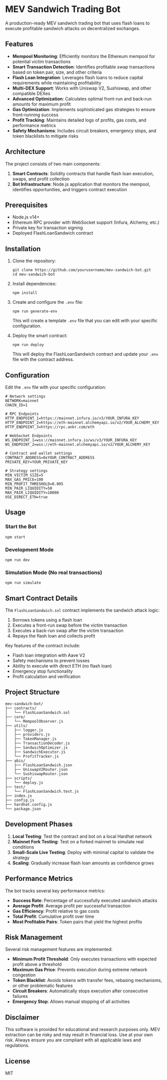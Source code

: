 # MEV Sandwich Trading Bot

A production-ready MEV sandwich trading bot that uses flash loans to execute profitable sandwich attacks on decentralized exchanges.

## Features

- **Mempool Monitoring**: Efficiently monitors the Ethereum mempool for potential victim transactions
- **Smart Transaction Detection**: Identifies profitable swap transactions based on token pair, size, and other criteria
- **Flash Loan Integration**: Leverages flash loans to reduce capital requirements while maintaining profitability
- **Multi-DEX Support**: Works with Uniswap V2, Sushiswap, and other compatible DEXes
- **Advanced Optimization**: Calculates optimal front-run and back-run amounts for maximum profit
- **Gas Optimization**: Implements sophisticated gas strategies to ensure front-running success
- **Profit Tracking**: Maintains detailed logs of profits, gas costs, and performance metrics
- **Safety Mechanisms**: Includes circuit breakers, emergency stops, and token blacklists to mitigate risks

## Architecture

The project consists of two main components:

1. **Smart Contracts**: Solidity contracts that handle flash loan execution, swaps, and profit collection
2. **Bot Infrastructure**: Node.js application that monitors the mempool, identifies opportunities, and triggers contract execution

## Prerequisites

- Node.js v14+
- Ethereum RPC provider with WebSocket support (Infura, Alchemy, etc.)
- Private key for transaction signing
- Deployed FlashLoanSandwich contract

## Installation

1. Clone the repository:
   ```
   git clone https://github.com/yourusername/mev-sandwich-bot.git
   cd mev-sandwich-bot
   ```

2. Install dependencies:
   ```
   npm install
   ```

3. Create and configure the `.env` file:
   ```
   npm run generate-env
   ```
   This will create a template `.env` file that you can edit with your specific configuration.

4. Deploy the smart contract:
   ```
   npm run deploy
   ```
   This will deploy the FlashLoanSandwich contract and update your `.env` file with the contract address.

## Configuration

Edit the `.env` file with your specific configuration:

```
# Network settings
NETWORK=mainnet
CHAIN_ID=1

# RPC Endpoints
HTTP_ENDPOINT_1=https://mainnet.infura.io/v3/YOUR_INFURA_KEY
HTTP_ENDPOINT_2=https://eth-mainnet.alchemyapi.io/v2/YOUR_ALCHEMY_KEY
HTTP_ENDPOINT_3=https://rpc.ankr.com/eth

# WebSocket Endpoints
WS_ENDPOINT_1=wss://mainnet.infura.io/ws/v3/YOUR_INFURA_KEY
WS_ENDPOINT_2=wss://eth-mainnet.alchemyapi.io/v2/YOUR_ALCHEMY_KEY

# Contract and wallet settings
CONTRACT_ADDRESS=0xYOUR_CONTRACT_ADDRESS
PRIVATE_KEY=YOUR_PRIVATE_KEY

# Strategy settings
MIN_VICTIM_SIZE=5
MAX_GAS_PRICE=100
MIN_PROFIT_THRESHOLD=0.005
MIN_PAIR_LIQUIDITY=50
MAX_PAIR_LIQUIDITY=10000
USE_DIRECT_ETH=true
```

## Usage

### Start the Bot

```
npm start
```

### Development Mode

```
npm run dev
```

### Simulation Mode (No real transactions)

```
npm run simulate
```

## Smart Contract Details

The `FlashLoanSandwich.sol` contract implements the sandwich attack logic:

1. Borrows tokens using a flash loan
2. Executes a front-run swap before the victim transaction
3. Executes a back-run swap after the victim transaction
4. Repays the flash loan and collects profit

Key features of the contract include:

- Flash loan integration with Aave V2
- Safety mechanisms to prevent losses
- Ability to execute with direct ETH (no flash loan)
- Emergency stop functionality
- Profit calculation and verification

## Project Structure

```
mev-sandwich-bot/
├── contracts/
│   └── FlashLoanSandwich.sol
├── core/
│   └── MempoolObserver.js
├── utils/
│   ├── logger.js
│   ├── providers.js
│   ├── TokenManager.js
│   ├── TransactionDecoder.js
│   ├── SandwichOptimizer.js
│   ├── SandwichExecutor.js
│   └── ProfitTracker.js
├── abis/
│   ├── FlashLoanSandwich.json
│   ├── UniswapV2Router.json
│   └── SushiswapRouter.json
├── scripts/
│   └── deploy.js
├── test/
│   └── FlashLoanSandwich.test.js
├── index.js
├── config.js
├── hardhat.config.js
└── package.json
```

## Development Phases

1. **Local Testing**: Test the contract and bot on a local Hardhat network
2. **Mainnet Fork Testing**: Test on a forked mainnet to simulate real conditions
3. **Small-Scale Live Testing**: Deploy with minimal capital to validate the strategy
4. **Scaling**: Gradually increase flash loan amounts as confidence grows

## Performance Metrics

The bot tracks several key performance metrics:

- **Success Rate**: Percentage of successfully executed sandwich attacks
- **Average Profit**: Average profit per successful transaction
- **Gas Efficiency**: Profit relative to gas costs
- **Total Profit**: Cumulative profit over time
- **Most Profitable Pairs**: Token pairs that yield the highest profits

## Risk Management

Several risk management features are implemented:

- **Minimum Profit Threshold**: Only executes transactions with expected profit above a threshold
- **Maximum Gas Price**: Prevents execution during extreme network congestion
- **Token Blacklist**: Avoids tokens with transfer fees, rebasing mechanisms, or other problematic features
- **Circuit Breakers**: Automatically stops execution after consecutive failures
- **Emergency Stop**: Allows manual stopping of all activities

## Disclaimer

This software is provided for educational and research purposes only. MEV extraction can be risky and may result in financial loss. Use at your own risk. Always ensure you are compliant with all applicable laws and regulations.

## License

MIT